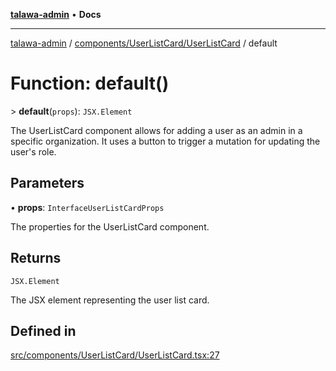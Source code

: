 [**talawa-admin**](../../../../README.md) • **Docs**

***

[talawa-admin](../../../../modules.md) / [components/UserListCard/UserListCard](../README.md) / default

# Function: default()

\> **default**(`props`): `JSX.Element`

The UserListCard component allows for adding a user as an admin in a specific organization.
It uses a button to trigger a mutation for updating the user's role.

## Parameters

• **props**: `InterfaceUserListCardProps`

The properties for the UserListCard component.

## Returns

`JSX.Element`

The JSX element representing the user list card.

## Defined in

[src/components/UserListCard/UserListCard.tsx:27](https://github.com/PalisadoesFoundation/talawa-admin/blob/d16b95ee179900e8e32a2296f14e948e6caea05b/src/components/UserListCard/UserListCard.tsx#L27)
